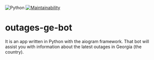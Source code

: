 ![Python](https://img.shields.io/badge/python-v3.11-blue)
[![Maintainability](https://api.codeclimate.com/v1/badges/12af23439b2959845c8e/maintainability)](https://codeclimate.com/github/roaddust2/outages-ge-bot/maintainability)
# outages-ge-bot
It is an app written in Python with the aiogram framework. That bot will assist you with information about the latest outages in Georgia (the country).

